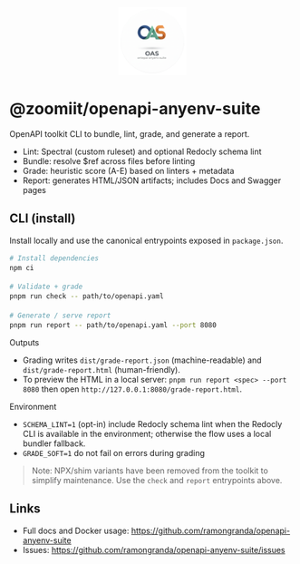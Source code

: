<p align="center">
  <img src="../assets/logo-oas.png" alt="OAS logo" width="120" height="120" />
</p>

# @zoomiit/openapi-anyenv-suite

OpenAPI toolkit CLI to bundle, lint, grade, and generate a report.

- Lint: Spectral (custom ruleset) and optional Redocly schema lint
- Bundle: resolve $ref across files before linting
- Grade: heuristic score (A-E) based on linters + metadata
 - Report: generates HTML/JSON artifacts; includes Docs and Swagger pages

## CLI (install)

Install locally and use the canonical entrypoints exposed in `package.json`.

```bash
# Install dependencies
npm ci

# Validate + grade
pnpm run check -- path/to/openapi.yaml

# Generate / serve report
pnpm run report -- path/to/openapi.yaml --port 8080
```

Outputs

- Grading writes `dist/grade-report.json` (machine-readable) and `dist/grade-report.html` (human-friendly).
 - To preview the HTML in a local server: `pnpm run report <spec> --port 8080` then open `http://127.0.0.1:8080/grade-report.html`.

Environment

- `SCHEMA_LINT=1` (opt-in) include Redocly schema lint when the Redocly CLI is available in the environment; otherwise the flow uses a local bundler fallback.
- `GRADE_SOFT=1` do not fail on errors during grading

> Note: NPX/shim variants have been removed from the toolkit to simplify maintenance. Use the `check` and `report` entrypoints above.

## Links

- Full docs and Docker usage: <https://github.com/ramongranda/openapi-anyenv-suite>
- Issues: <https://github.com/ramongranda/openapi-anyenv-suite/issues>
